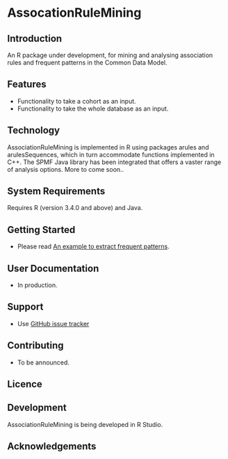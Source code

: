 # AssocationRuleMining

## Introduction

An R package under development, for mining and analysing association rules and frequent patterns in the Common Data Model. 

## Features

- Functionality to take a cohort as an input.
- Functionality to take the whole database as an input.

## Technology

AssociationRuleMining is implemented in R using packages arules and arulesSequences, which in turn accommodate functions implemented in C++. The SPMF Java library has been integrated that offers a vaster range of analysis options. More to come soon..

## System Requirements

Requires R (version 3.4.0 and above) and Java.

## Getting Started

- Please read [An example to extract frequent patterns](https://github.com/mi-erasmusmc/AssociationRuleMining/doc/FPexample.html).

## User Documentation

- In production.

## Support

- Use [GitHub issue tracker](https://github.com/mi-erasmusmc/AssociationRuleMining/issues)

## Contributing

- To be announced.

## Licence

## Development

AssociationRuleMining is being developed in R Studio.

## Acknowledgements
